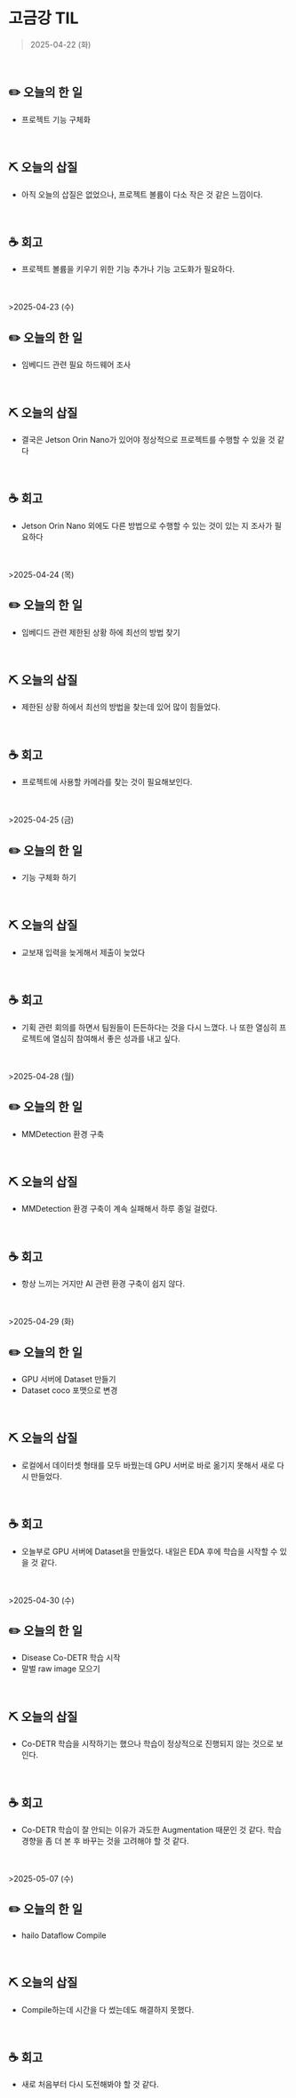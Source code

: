 # 고금강 TIL
> 2025-04-22 (화)
<br>

## **✏️ 오늘의 한 일**

- 프로젝트 기능 구체화

<br>

## **⛏ 오늘의 삽질**

- 아직 오늘의 삽질은 없었으나, 프로젝트 볼륨이 다소 작은 것 같은 느낌이다.

<br>

## **☕️ 회고**

- 프로젝트 볼륨을 키우기 위한 기능 추가나 기능 고도화가 필요하다.

<br>
<br>
>2025-04-23 (수)
<br>

## **✏️ 오늘의 한 일**

- 임베디드 관련 필요 하드웨어 조사

<br>

## **⛏ 오늘의 삽질**

- 결국은 Jetson Orin Nano가 있어야 정상적으로 프로젝트를 수행할 수 있을 것 같다

<br>

## **☕️ 회고**

- Jetson Orin Nano 외에도 다른 방법으로 수행할 수 있는 것이 있는 지 조사가 필요하다

<br>
<br>
>2025-04-24 (목)
<br>

## **✏️ 오늘의 한 일**

- 임베디드 관련 제한된 상황 하에 최선의 방법 찾기

<br>

## **⛏ 오늘의 삽질**

- 제한된 상황 하에서 최선의 방법을 찾는데 있어 많이 힘들었다.

<br>

## **☕️ 회고**

- 프로젝트에 사용할 카메라를 찾는 것이 필요해보인다. 


<br>
<br>
>2025-04-25 (금)
<br>

## **✏️ 오늘의 한 일**

- 기능 구체화 하기

<br>

## **⛏ 오늘의 삽질**

- 교보재 입력을 늦게해서 제출이 늦었다

<br>

## **☕️ 회고**

- 기획 관련 회의를 하면서 팀원들이 든든하다는 것을 다시 느꼈다. 나 또한 열심히 프로젝트에 열심히 참여해서 좋은 성과를 내고 싶다.



<br>
<br>
>2025-04-28 (월)
<br>

## **✏️ 오늘의 한 일**

- MMDetection 환경 구축

<br>

## **⛏ 오늘의 삽질**

- MMDetection 환경 구축이 계속 실패해서 하루 종일 걸렸다.

<br>

## **☕️ 회고**

- 항상 느끼는 거지만 AI 관련 환경 구축이 쉽지 않다.

<br>
<br>
>2025-04-29 (화)
<br>

## **✏️ 오늘의 한 일**

- GPU 서버에 Dataset 만들기
- Dataset coco 포맷으로 변경

<br>

## **⛏ 오늘의 삽질**

- 로컬에서 데이터셋 형태를 모두 바꿨는데 GPU 서버로 바로 옮기지 못해서 새로 다시 만들었다.

<br>

## **☕️ 회고**

- 오늘부로 GPU 서버에 Dataset을 만들었다. 내일은 EDA 후에 학습을 시작할 수 있을 것 같다.


<br>
<br>
>2025-04-30 (수)
<br>

## **✏️ 오늘의 한 일**

- Disease Co-DETR 학습 시작
- 말벌 raw image 모으기

<br>

## **⛏ 오늘의 삽질**

- Co-DETR 학습을 시작하기는 했으나 학습이 정상적으로 진행되지 않는 것으로 보인다.

<br>

## **☕️ 회고**

- Co-DETR 학습이 잘 안되는 이유가 과도한 Augmentation 때문인 것 같다. 학습 경향을 좀 더 본 후 바꾸는 것을 고려해야 할 것 같다.

<br>
<br>
>2025-05-07 (수)
<br>

## **✏️ 오늘의 한 일**

- hailo Dataflow Compile

<br>

## **⛏ 오늘의 삽질**

- Compile하는데 시간을 다 썼는데도 해결하지 못했다.

<br>

## **☕️ 회고**

- 새로 처음부터 다시 도전해봐야 할 것 같다.